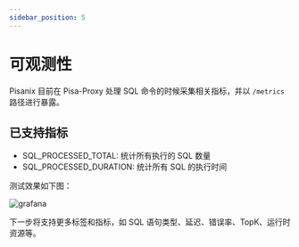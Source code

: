 ```yaml
---
sidebar_position: 5
---
```


# 可观测性 

Pisanix 目前在 Pisa-Proxy 处理 SQL 命令的时候采集相关指标，并以 `/metrics` 路径进行暴露。

## 已支持指标
- SQL_PROCESSED_TOTAL: 统计所有执行的 SQL 数量
- SQL_PROCESSED_DURATION: 统计所有 SQL 的执行时间

测试效果如下图：

![grafana](/img/grafana.jpg)

下一步将支持更多标签和指标，如 SQL 语句类型、延迟、错误率、TopK、运行时资源等。

